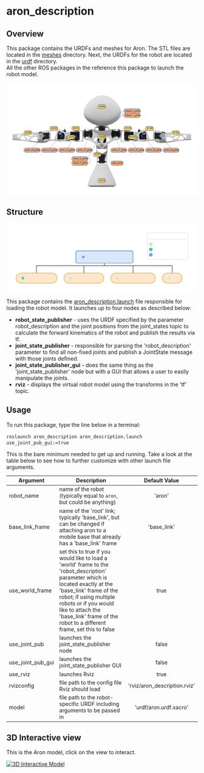 # aron_description

## Overview
This package contains the URDFs and meshes for Aron. The STL files are located in the [meshes](meshes/) directory. Next, the URDFs for the robot are located in the [urdf](urdf/) directory.  
All the other ROS packages in the reference this package to launch the robot model.

<img align="center" src="https://github.com/andreagavazzi/aron_description/blob/main/aron.svg"/>

## Structure

<img align="center" src="https://github.com/andreagavazzi/aron_description/blob/main/aron_description.svg"/>

This package contains the [aron_description.launch](launch/aron_description.launch) file responsible for loading the robot model. It launches up to four nodes as described below:
- **robot_state_publisher** - uses the URDF specified by the parameter robot_description and the joint positions from the joint_states topic to calculate the forward kinematics of the robot and publish the results via tf.
- **joint_state_publisher** - responsible for parsing the 'robot_description' parameter to find all non-fixed joints and publish a JointState message with those joints defined.
- **joint_state_publisher_gui** - does the same thing as the 'joint_state_publisher' node but with a GUI that allows a user to easily manipulate the joints.
- **rviz** - displays the virtual robot model using the transforms in the 'tf' topic.

## Usage
To run this package, type the line below in a terminal:
```
roslaunch aron_description aron_description.launch use_joint_pub_gui:=true
```
This is the bare minimum needed to get up and running. Take a look at the table below to see how to further customize with other launch file arguments.

| Argument | Description | Default Value |
| -------- | ----------- | :-----------: |
| robot_name | name of the robot (typically equal to `aron`, but could be anything) | 'aron' |
| base_link_frame | name of the 'root' link; typically 'base_link', but can be changed if attaching aron to a mobile base that already has a 'base_link' frame| 'base_link' |
| use_world_frame | set this to true if you would like to load a 'world' frame to the 'robot_description' parameter which is located exactly at the 'base_link' frame of the robot; if using multiple robots or if you would like to attach the 'base_link' frame of the robot to a different frame, set this to false | true |  
| use_joint_pub | launches the joint_state_publisher node | false |
| use_joint_pub_gui | launches the joint_state_publisher GUI | false |
| use_rviz | launches Rviz | true |
| rvizconfig | file path to the config file Rviz should load | 'rviz/aron_description.rviz' |
| model | file path to the robot-specific URDF including arguments to be passed in | 'urdf/aron.urdf.xacro' |

## 3D Interactive view
This is the Aron model, click on the view to interact.  

[![3D Interactive Model](https://github.com/andreagavazzi/aron_robot/blob/main/pics/Aron3d_full.png)](https://collaborate.shapr3d.com/v/N6kiM8O_q4no-M4yc836B)
